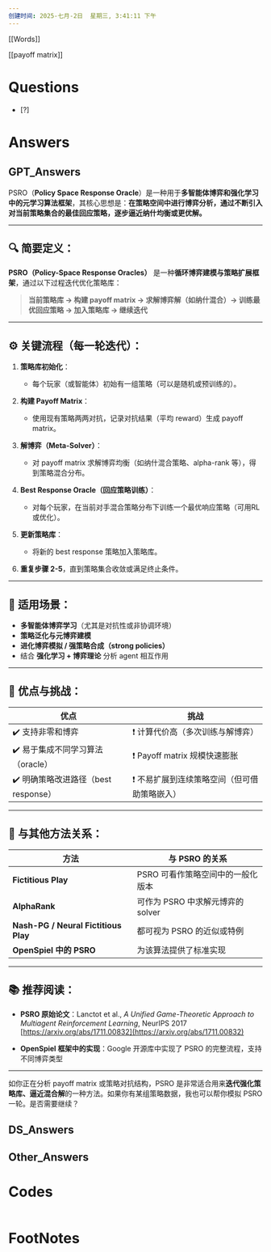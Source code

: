 ```yaml
---
创建时间: 2025-七月-2日  星期三, 3:41:11 下午
---
```

[[Words]]

[[payoff matrix]]
# Questions

- [?] 


# Answers

## GPT_Answers
PSRO（**Policy Space Response Oracle**）是一种用于**多智能体博弈和强化学习中的元学习算法框架**，其核心思想是：**在策略空间中进行博弈分析，通过不断引入对当前策略集合的最佳回应策略，逐步逼近纳什均衡或更优解。**

---

## 🔍 简要定义：

**PSRO（Policy-Space Response Oracles）**
是一种**循环博弈建模与策略扩展框架**，通过以下过程迭代优化策略库：

> **当前策略库 → 构建 payoff matrix → 求解博弈解（如纳什混合）→ 训练最优回应策略 → 加入策略库 → 继续迭代**

---

## ⚙️ 关键流程（每一轮迭代）：

1. **策略库初始化**：

   * 每个玩家（或智能体）初始有一组策略（可以是随机或预训练的）。

2. **构建 Payoff Matrix**：

   * 使用现有策略两两对抗，记录对抗结果（平均 reward）生成 payoff matrix。

3. **解博弈（Meta-Solver）**：

   * 对 payoff matrix 求解博弈均衡（如纳什混合策略、alpha-rank 等），得到策略混合分布。

4. **Best Response Oracle（回应策略训练）**：

   * 对每个玩家，在当前对手混合策略分布下训练一个最优响应策略（可用RL或优化）。

5. **更新策略库**：

   * 将新的 best response 策略加入策略库。

6. **重复步骤 2-5**，直到策略集合收敛或满足终止条件。

---

## 🎯 适用场景：

* **多智能体博弈学习**（尤其是对抗性或非协调环境）
* **策略泛化与元博弈建模**
* **进化博弈模拟 / 强策略合成（strong policies）**
* 结合 **强化学习 + 博弈理论** 分析 agent 相互作用

---

## 🧠 优点与挑战：

| 优点                         | 挑战                      |
| -------------------------- | ----------------------- |
| ✔️ 支持非零和博弈                 | ❗ 计算代价高（多次训练与解博弈）       |
| ✔️ 易于集成不同学习算法（oracle）      | ❗ Payoff matrix 规模快速膨胀  |
| ✔️ 明确策略改进路径（best response） | ❗ 不易扩展到连续策略空间（但可借助策略嵌入） |

---

## 📌 与其他方法关系：

| 方法                                   | 与 PSRO 的关系              |
| ------------------------------------ | ----------------------- |
| **Fictitious Play**                  | PSRO 可看作策略空间中的一般化版本     |
| **AlphaRank**                        | 可作为 PSRO 中求解元博弈的 solver |
| **Nash-PG / Neural Fictitious Play** | 都可视为 PSRO 的近似或特例        |
| **OpenSpiel 中的 PSRO**                | 为该算法提供了标准实现             |

---

## 📚 推荐阅读：

* **PSRO 原始论文**：Lanctot et al., *A Unified Game-Theoretic Approach to Multiagent Reinforcement Learning*, NeurIPS 2017
  [https://arxiv.org/abs/1711.00832](https://arxiv.org/abs/1711.00832)

* **OpenSpiel 框架中的实现**：Google 开源库中实现了 PSRO 的完整流程，支持不同博弈类型

---

如你正在分析 payoff matrix 或策略对抗结构，PSRO 是非常适合用来**迭代强化策略库、逼近混合解**的一种方法。如果你有某组策略数据，我也可以帮你模拟 PSRO 一轮。是否需要继续？


## DS_Answers


## Other_Answers


# Codes

```python

```



# FootNotes